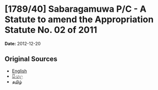 # [1789/40] Sabaragamuwa P/C - A Statute to amend the Appropriation Statute No. 02 of 2011

**Date:** 2012-12-20

## Original Sources

- [English](https://documents.gov.lk/view/extra-gazettes/2012/12/1789-40_E.pdf)
- [සිංහල](https://documents.gov.lk/view/extra-gazettes/2012/12/1789-40_S.pdf)
- [தமிழ்](https://documents.gov.lk/view/extra-gazettes/2012/12/1789-40_T.pdf)
